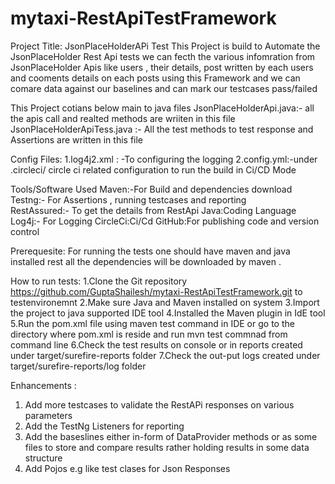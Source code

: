 # mytaxi-RestApiTestFramework

Project Title: 
JsonPlaceHolderAPi Test
This Project is build to Automate the JsonPlaceHolder Rest Api tests 
we can fecth the various infomration from JsonPlaceHolder Apis like users , their details, post written by each users and cooments details on each posts using this Framework 
and we can comare data against our baselines and can mark our testcases pass/failed

This Project cotians below main to java files
JsonPlaceHolderApi.java:- all the apis call and realted methods are wriiten in this file 
JsonPlaceHolderApiTess.java :- All the test methods to test response and Assertions are written in this file 

Config Files:
1.log4j2.xml : -To configuring the logging
2.config.yml:-under .circleci/ circle ci related configuration to run the build in Ci/CD Mode


Tools/Software Used 
Maven:-For Build and dependencies download
Testng:- For Assertions , running testcases and reporting  
RestAssured:- To get the details from RestApi
Java:Coding Language 
Log4j:- For Logging 
CircleCi:Ci/Cd
GitHub:For publishing code and version control

Prerequesite:
For running the tests one should have maven and java installed
rest all the dependencies will be downloaded by maven . 


How to run tests:
1.Clone the Git repository https://github.com/GuptaShailesh/mytaxi-RestApiTestFramework.git to testenvironemnt
2.Make sure Java and Maven installed on system
3.Import the project to java supported IDE tool
4.Installed the Maven plugin in IdE tool
5.Run the pom.xml file using maven test command in IDE or go to the directory where pom.xml is reside and run mvn test commnad from command line 
6.Check the test results on console or in reports created under target/surefire-reports folder 
7.Check the out-put logs created under target/surefire-reports/log folder 

Enhancements :

1. Add more testcases to validate the RestAPi responses on various parameters
2. Add the TestNg Listeners for reporting 
3. Add the baseslines either in-form of DataProvider methods or as some files to store and compare results rather holding results in some data structure 
4. Add Pojos e.g like test clases for Json Responses 





 






